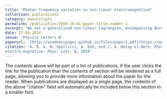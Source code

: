 ```yaml
---
title: "Photon frequency variation in non-linear electromagnetism"
collection: publications
category: manuscripts
permalink: /publication/2009-10-01-paper-title-number-1
excerpt: 'We set a generalised non-linear Lagrangian, encompassing Born-Infeld and Heisenberg-Euler theories among others. The Lagrangian reduces to the Maxwell Lagrangian at lowest order. The field is composed by a propagating light-wave in an electro-magnetic background. The wave exhibits energy variation when the background is space-time dependent. In the photon description, this implies a red or a blue shift, like what we obtained in massive theories, as the de Broglie-Proca or effective mass theories as the Standard-Model Extension under Lorentz symmetry violation. The two results, photon energy-conservation and the frequency shift are instead new for non-linear electro-magnetism. We conclude by discussing how these static frequency shifts when added to the expansion red shift allow new interpretations in cosmology or for atomic spectra. We finally consider the consequences on the Poincaré symmetry.'
date: 27-04-2024
venue: 'Physics Letters B'
paperurl: '[http://academicpages.github.io/files/paper1.pdf](https://www.sciencedirect.com/science/article/pii/S0370269324003319?via%3Dihub)'
citation: 'A. D. A. M. Spallicci, A. Dib, and J. A. Helay¨el-Neto. Photon frequency variation in non-linear
electro-magnetism. Phys. Lett. B, 2024'
---
```


The contents above will be part of a list of publications, if the user clicks the link for the publication than the contents of section will be rendered as a full page, allowing you to provide more information about the paper for the reader. When publications are displayed as a single page, the contents of the above "citation" field will automatically be included below this section in a smaller font.
